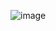 ![image](https://github.com/AbdelTheGoat/superposition2/assets/155133525/e4897b84-e766-4990-be52-28ed80393e88)
